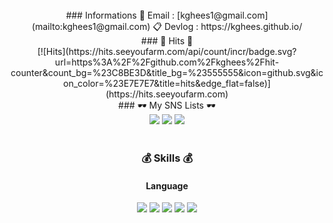 <div align=center>  
  <br/>
  ### Informations
  📮 Email : [kghees1@gmail.com](mailto:kghees1@gmail.com)  
  📋 Devlog : https://kghees.github.io/
  <br/>
  ### 🧸 Hits 🧸<br> [![Hits](https://hits.seeyoufarm.com/api/count/incr/badge.svg?url=https%3A%2F%2Fgithub.com%2Fkghees%2Fhit-counter&count_bg=%23C8BE3D&title_bg=%23555555&icon=github.svg&icon_color=%23E7E7E7&title=hits&edge_flat=false)](https://hits.seeyoufarm.com)
  <br>
  ### 🕶 My SNS Lists 🕶<br>
  <a href="https://www.instagram.com/ggeon_bro/" target="_blank"><img src="https://img.shields.io/badge/Instagram-FFF5EE?style=flat-square&logo=Instagram&logoColor=#E4405F"/></a>
  <a href="https://kghees.github.io/" target="_blank"><img src="https://img.shields.io/badge/DevBlog-000000?style=flat-square&logo=Devpost&logoColor=#0A0A0A"/></a>
  <a href="mailto:kghees1@gmail.com" target="_blank"><img src="https://img.shields.io/badge/devsoftychoo@gmail.com-02303A?style=flat-square&logo=Gmail&logoColor=white"/></a>

  <br>
  <br>

  ### 💰 Skills 💰<br>
  #### Language  
  <img src="https://img.shields.io/badge/JavaScript-#F7DF1E?style=flat-square&logo=JavaScript&logoColor=white"/>
  <img src="https://img.shields.io/badge/C-#A8B9CC?style=flat-square&logo=C&logoColor=white"/>
  <img src="https://img.shields.io/badge/C++-#00599C?style=flat-square&logo=C++&logoColor=white"/>
  <img src="https://img.shields.io/badge/Python-#3776AB?style=flat-square&logo=Python&logoColor=white"/>
  <img src="https://img.shields.io/badge/Linux-#FCC624?style=flat-square&logo=Linux&logoColor=white"/>
  






</div>


